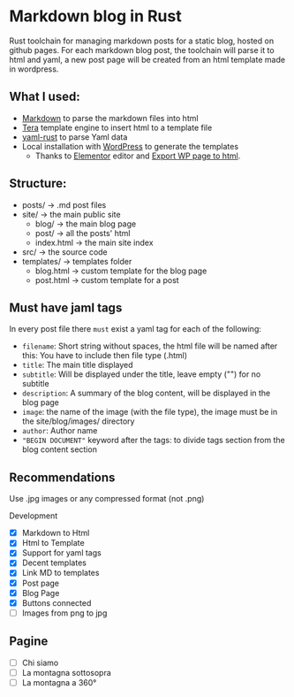 # Markdown blog in Rust

Rust toolchain for managing markdown posts for a static blog, hosted on github pages. For each markdown blog post, the toolchain will parse it to html and yaml, a new post page will be created from an html template made in wordpress.

## What I used:
- [Markdown](https://github.com/wooorm/markdown-rs) to parse the markdown files into html
- [Tera](https://github.com/Keats/tera) template engine to insert html to a template file
- [yaml-rust](https://github.com/chyh1990/yaml-rust) to parse Yaml data
- Local installation with [WordPress](https://github.com/WordPress/WordPress) to generate the templates
  - Thanks to [Elementor](https://it.wordpress.org/plugins/elementor/) editor and [Export WP page to html](https://wordpress.org/plugins/export-wp-page-to-static-html/).

## Structure:
- posts/         -> .md post files
- site/          -> the main public site 
  - blog/        -> the main blog page
  - post/        -> all the posts' html 
  - index.html   -> the main site index 
- src/           -> the source code
- templates/     -> templates folder    
  - blog.html    -> custom template for the blog page  
  - post.html    -> custom template for a post
  
## Must have jaml tags 
In every post file there `must` exist a yaml tag for each of the following:
- `filename`: Short string without spaces, the html file will be named after this: You have to include then file type (.html)
- `title`: The main title displayed
- `subtitle`: Will be displayed under the title, leave empty ("") for no subtitle 
- `description`: A summary of the blog content, will be displayed in the blog page
- `image`: the name of the image (with the file type), the image must be in the site/blog/images/ directory
- `author`: Author name
- `"BEGIN DOCUMENT"` keyword after the tags: to divide tags section from the blog content section

## Recommendations
Use .jpg images or any compressed format (not .png)

Development
- [x] Markdown to Html 
- [x] Html to Template 
- [x] Support for yaml tags
- [x] Decent templates
- [x] Link MD to templates
- [x] Post page 
- [x] Blog Page
- [x] Buttons connected
- [ ] Images from png to jpg

## Pagine
- [ ] Chi siamo
- [ ] La montagna sottosopra
- [ ] La montagna a 360°
